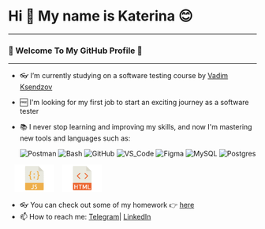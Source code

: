 # Hi 👋 My name is Katerina 😊 
<hr/>

### 🎇 Welcome To My GitHub Profile 🎇</h3> 

<hr/>


- 👓 I’m currently studying on a software testing course by [Vadim Ksendzov](https://ksendzov.com)
- 🆓 I'm looking for my first job to start an exciting journey as a software tester
- 📚 I never stop learning and improving my skills, and now I'm mastering new tools and languages such as:


    ![Postman](https://img.shields.io/static/v1?style=for-the-badge&logo=postman&message=Postman&label=&color=F05032&labelColor=000000)
![Bash](https://img.shields.io/static/v1?style=for-the-badge&logo=gnu-bash&message=Bash&label=&color=4EAA25&labelColor=000000)
![GitHub](https://img.shields.io/static/v1?style=for-the-badge&logo=github&message=GitHub&label=&color=8b32b8&labelColor=000000)
![VS_Code](https://img.shields.io/static/v1?style=for-the-badge&logo=visual-studio-code&message=VS%20Code&label=&color=007ACC&labelColor=000000)
![Figma](https://img.shields.io/badge/figma-%23F24E1E.svg?style=for-the-badge&logo=figma&logoColor=white)
![MySQL](https://img.shields.io/static/v1?style=for-the-badge&logo=mysql&message=MySQL&label=&color=2200ff&labelColor=000000)
![Postgres](https://img.shields.io/badge/postgres-%23316192.svg?style=for-the-badge&logo=postgresql&logoColor=white)

<div>
    <td><img width="80px" src="https://github.com/Katy-Ko/Katy-Ko/blob/main/main/java-png.png" hspace="13" alt="JS" /></td>
    <img width="80px" src="https://github.com/Katy-Ko/Katy-Ko/blob/main/main/html.png" alt="HTML" />
    
</div>




- 👓 You can check out some of my homework 👉 [here](https://github.com/Katy-Ko/Hard_skills)
- 📫 How to reach me: [Telegram](https://t.me/tookie_clothespin)| [LinkedIn](https://www.linkedin.com/in/katerina-kozlova77/)


